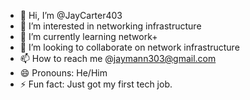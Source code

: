 - 👋 Hi, I’m @JayCarter403
- 👀 I’m interested in networking infrastructure
- 🌱 I’m currently learning network+
- 💞️ I’m looking to collaborate on network infrastructure
- 📫 How to reach me @jaymann303@gmail.com 
- 😄 Pronouns: He/Him
- ⚡ Fun fact: Just got my first tech job. 

<!---
JayCarter403/JayCarter403 is a ✨ special ✨ repository because its `README.md` (this file) appears on your GitHub profile.
You can click the Preview link to take a look at your changes.
--->
